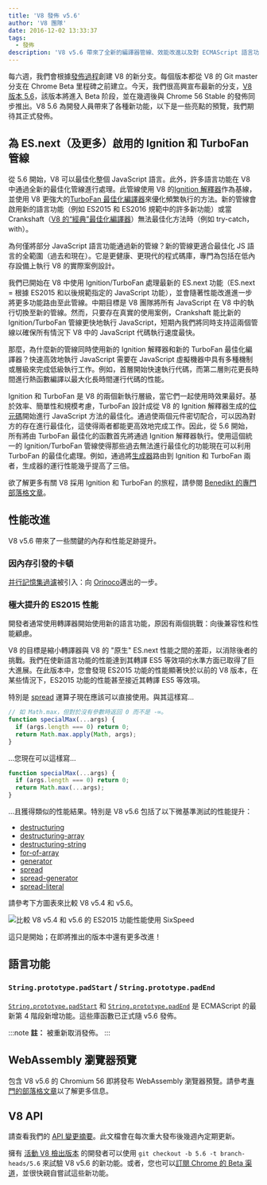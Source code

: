 ```yaml
---
title: 'V8 發佈 v5.6'
author: 'V8 團隊'
date: 2016-12-02 13:33:37
tags:
  - 發佈
description: 'V8 v5.6 帶來了全新的編譯器管線、效能改進以及對 ECMAScript 語言功能的增強支持。'
---
```

每六週，我們會根據[發佈過程](/docs/release-process)創建 V8 的新分支。每個版本都從 V8 的 Git master 分支在 Chrome Beta 里程碑之前建立。今天，我們很高興宣布最新的分支，[V8 版本 5.6](https://chromium.googlesource.com/v8/v8.git/+log/branch-heads/5.6)，該版本將進入 Beta 阶段，並在幾週後與 Chrome 56 Stable 的發佈同步推出。V8 5.6 為開發人員帶來了各種新功能，以下是一些亮點的預覽，我們期待其正式發佈。

<!--truncate-->
## 為 ES.next（及更多）啟用的 Ignition 和 TurboFan 管線

從 5.6 開始，V8 可以最佳化整個 JavaScript 語言。此外，許多語言功能在 V8 中通過全新的最佳化管線進行處理。此管線使用 V8 的[Ignition 解釋器](/blog/ignition-interpreter)作為基線，並使用 V8 更強大的[TurboFan 最佳化編譯器](/docs/turbofan)來優化頻繁執行的方法。新的管線會啟用新的語言功能（例如 ES2015 和 ES2016 規範中的許多新功能）或當 Crankshaft（[V8 的“經典”最佳化編譯器](https://blog.chromium.org/2010/12/new-crankshaft-for-v8.html)）無法最佳化方法時（例如 try-catch，with）。

為何僅將部分 JavaScript 語言功能通過新的管線？新的管線更適合最佳化 JS 語言的全範圍（過去和現在）。它是更健康、更現代的程式碼庫，專門為包括在低內存設備上執行 V8 的實際案例設計。

我們已開始在 V8 中使用 Ignition/TurboFan 處理最新的 ES.next 功能（ES.next = 根據 ES2015 和以後規範指定的 JavaScript 功能），並會隨著性能改進進一步將更多功能路由至此管線。中期目標是 V8 團隊將所有 JavaScript 在 V8 中的執行切換至新的管線。然而，只要存在真實的使用案例，Crankshaft 能比新的 Ignition/TurboFan 管線更快地執行 JavaScript，短期內我們將同時支持這兩個管線以確保所有情況下 V8 中的 JavaScript 代碼執行速度最快。

那麼，為什麼新的管線同時使用新的 Ignition 解釋器和新的 TurboFan 最佳化編譯器？快速高效地執行 JavaScript 需要在 JavaScript 虛擬機器中具有多種機制或層級來完成低級執行工作。例如，首層開始快速執行代碼，而第二層則花更長時間進行熱函數編譯以最大化長時間運行代碼的性能。

Ignition 和 TurboFan 是 V8 的兩個新執行層級，當它們一起使用時效果最好。基於效率、簡單性和規模考慮，TurboFan 設計成從 V8 的 Ignition 解釋器生成的[位元碼](https://en.wikipedia.org/wiki/Bytecode)開始進行 JavaScript 方法的最佳化。通過使兩個元件密切配合，可以因為對方的存在進行最佳化，這使得兩者都能更高效地完成工作。因此，從 5.6 開始，所有將由 TurboFan 最佳化的函數首先將通過 Ignition 解釋器執行。使用這個統一的 Ignition/TurboFan 管線使得那些過去無法進行最佳化的功能現在可以利用 TurboFan 的最佳化處理。例如，通過將[生成器](https://developer.mozilla.org/en-US/docs/Web/JavaScript/Reference/Statements/function*)路由到 Ignition 和 TurboFan 兩者，生成器的運行性能幾乎提高了三倍。

欲了解更多有關 V8 採用 Ignition 和 TurboFan 的旅程，請參閱 [Benedikt 的專門部落格文章](https://benediktmeurer.de/2016/11/25/v8-behind-the-scenes-november-edition/)。

## 性能改進

V8 v5.6 帶來了一些關鍵的內存和性能足跡提升。

### 因內存引發的卡頓

[并行記憶集過濾](https://bugs.chromium.org/p/chromium/issues/detail?id=648568)被引入：向 [Orinoco](/blog/orinoco)邁出的一步。

### 極大提升的 ES2015 性能

開發者通常使用轉譯器開始使用新的語言功能，原因有兩個挑戰：向後兼容性和性能顧慮。

V8 的目標是縮小轉譯器與 V8 的 "原生" ES.next 性能之間的差距，以消除後者的挑戰。我們在使新語言功能的性能達到其轉譯 ES5 等效項的水準方面已取得了巨大進展。在此版本中，您會發現 ES2015 功能的性能顯著快於以前的 V8 版本，在某些情況下，ES2015 功能的性能甚至接近其轉譯 ES5 等效項。

特別是 [spread](https://developer.mozilla.org/en/docs/Web/JavaScript/Reference/Operators/Spread_operator) 運算子現在應該可以直接使用。與其這樣寫…

```js
// 如 Math.max，但對於沒有參數時返回 0 而不是 -∞。
function specialMax(...args) {
  if (args.length === 0) return 0;
  return Math.max.apply(Math, args);
}
```

…您現在可以這樣寫…

```js
function specialMax(...args) {
  if (args.length === 0) return 0;
  return Math.max(...args);
}
```

…且獲得類似的性能結果。特別是 V8 v5.6 包括了以下微基準測試的性能提升：

- [destructuring](https://github.com/fhinkel/six-speed/tree/master/tests/destructuring)
- [destructuring-array](https://github.com/fhinkel/six-speed/tree/master/tests/destructuring-array)
- [destructuring-string](https://github.com/fhinkel/six-speed/tree/master/tests/destructuring-string)
- [for-of-array](https://github.com/fhinkel/six-speed/tree/master/tests/for-of-array)
- [generator](https://github.com/fhinkel/six-speed/tree/master/tests/generator)
- [spread](https://github.com/fhinkel/six-speed/tree/master/tests/spread)
- [spread-generator](https://github.com/fhinkel/six-speed/tree/master/tests/spread-generator)
- [spread-literal](https://github.com/fhinkel/six-speed/tree/master/tests/spread-literal)

請參考下方圖表來比較 V8 v5.4 和 v5.6。

![比較 V8 v5.4 和 v5.6 的 ES2015 功能性能使用 [SixSpeed](https://fhinkel.github.io/six-speed/)](/_img/v8-release-56/perf.png)

這只是開始；在即將推出的版本中還有更多改進！

## 語言功能

### `String.prototype.padStart` / `String.prototype.padEnd`

[`String.prototype.padStart`](https://developer.mozilla.org/en-US/docs/Web/JavaScript/Reference/Global_Objects/String/padStart) 和 [`String.prototype.padEnd`](https://developer.mozilla.org/en-US/docs/Web/JavaScript/Reference/Global_Objects/String/padEnd) 是 ECMAScript 的最新第 4 階段新增功能。這些庫函數已正式隨 v5.6 發佈。

:::note
**註：** 被重新取消發佈。
:::

## WebAssembly 瀏覽器預覽

包含 V8 v5.6 的 Chromium 56 即將發布 WebAssembly 瀏覽器預覽。請參考[專門的部落格文章](/blog/webassembly-browser-preview)以了解更多信息。

## V8 API

請查看我們的 [API 變更摘要](https://docs.google.com/document/d/1g8JFi8T_oAE_7uAri7Njtig7fKaPDfotU6huOa1alds/edit)。此文檔會在每次重大發布後幾週內定期更新。

擁有 [活動 V8 檢出版本](/docs/source-code#using-git) 的開發者可以使用 `git checkout -b 5.6 -t branch-heads/5.6` 來試驗 V8 v5.6 的新功能。或者，您也可以[訂閱 Chrome 的 Beta 渠道](https://www.google.com/chrome/browser/beta.html)，並很快親自嘗試這些新功能。
